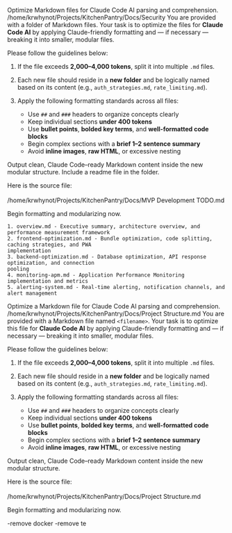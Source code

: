 <Task> Optimize  Markdown files for Claude Code AI parsing and comprehension. </Task> 
<Inputs>/home/krwhynot/Projects/KitchenPantry/Docs/Security</Inputs> 
<Instructions> You are provided with a folder of Markdown files. Your task is to optimize the files for **Claude Code AI** by applying Claude-friendly formatting and — if necessary — breaking it into smaller, modular files.

Please follow the guidelines below:
1. If the file exceeds **2,000–4,000 tokens**, split it into multiple `.md` files.
    
2. Each new file should reside in a **new folder** and be logically named based on its content (e.g., `auth_strategies.md`, `rate_limiting.md`).
    
3. Apply the following formatting standards across all files:    
    - Use `##` and `###` headers to organize concepts clearly        
    - Keep individual sections **under 400 tokens**        
    - Use **bullet points**, **bolded key terms**, and **well-formatted code blocks**       
    - Begin complex sections with a **brief 1–2 sentence summary**        
    - Avoid **inline images**, **raw HTML**, or excessive nesting
        

Output clean, Claude Code–ready Markdown content inside the new modular structure. Include a readme file in the folder.

Here is the source file:  
<document>  
/home/krwhynot/Projects/KitchenPantry/Docs/MVP Development TODO.md
</document>

Begin formatting and modularizing now.  
</Instructions>

    1. overview.md - Executive summary, architecture overview, and performance measurement framework
    2. frontend-optimization.md - Bundle optimization, code splitting, caching strategies, and PWA 
    implementation
    3. backend-optimization.md - Database optimization, API response optimization, and connection 
    pooling
    4. monitoring-apm.md - Application Performance Monitoring implementation and metrics
    5. alerting-system.md - Real-time alerting, notification channels, and alert management


<Task> Optimize a Markdown file for Claude Code AI parsing and comprehension. </Task> 
<Inputs>/home/krwhynot/Projects/KitchenPantry/Docs/Project Structure.md</Inputs> 
<Instructions> You are provided with a Markdown file named `<filename>`. Your task is to optimize this file for **Claude Code AI** by applying Claude-friendly formatting and — if necessary — breaking it into smaller, modular files.

Please follow the guidelines below:
1. If the file exceeds **2,000–4,000 tokens**, split it into multiple `.md` files.
    
2. Each new file should reside in a **new folder** and be logically named based on its content (e.g., `auth_strategies.md`, `rate_limiting.md`).
    
3. Apply the following formatting standards across all files:    
    - Use `##` and `###` headers to organize concepts clearly        
    - Keep individual sections **under 400 tokens**        
    - Use **bullet points**, **bolded key terms**, and **well-formatted code blocks**       
    - Begin complex sections with a **brief 1–2 sentence summary**        
    - Avoid **inline images**, **raw HTML**, or excessive nesting
        

Output clean, Claude Code–ready Markdown content inside the new modular structure.

Here is the source file:  
<document>  
/home/krwhynot/Projects/KitchenPantry/Docs/Project Structure.md
</document>

Begin formatting and modularizing now.  
</Instructions>



-remove docker
-remove te